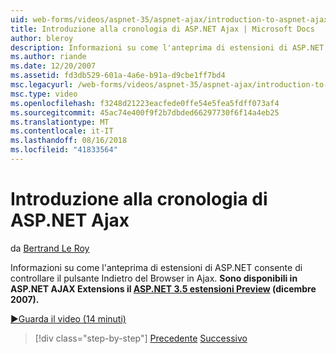 ```yaml
---
uid: web-forms/videos/aspnet-35/aspnet-ajax/introduction-to-aspnet-ajax-history
title: Introduzione alla cronologia di ASP.NET Ajax | Microsoft Docs
author: bleroy
description: Informazioni su come l'anteprima di estensioni di ASP.NET consente di controllare il pulsante Indietro del Browser in Ajax. Sono disponibili nell'estensione di ASP.NET 3.5 ASP.NET AJAX Extensions...
ms.author: riande
ms.date: 12/20/2007
ms.assetid: fd3db529-601a-4a6e-b91a-d9cbe1ff7bd4
msc.legacyurl: /web-forms/videos/aspnet-35/aspnet-ajax/introduction-to-aspnet-ajax-history
msc.type: video
ms.openlocfilehash: f3248d21223eacfede0ffe54e5fea5fdff073af4
ms.sourcegitcommit: 45ac74e400f9f2b7dbded66297730f6f14a4eb25
ms.translationtype: MT
ms.contentlocale: it-IT
ms.lasthandoff: 08/16/2018
ms.locfileid: "41833564"
---
```

<a name="introduction-to-aspnet-ajax-history"></a>Introduzione alla cronologia di ASP.NET Ajax
====================
da [Bertrand Le Roy](https://github.com/bleroy)

Informazioni su come l'anteprima di estensioni di ASP.NET consente di controllare il pulsante Indietro del Browser in Ajax. **Sono disponibili in ASP.NET AJAX Extensions il [ASP.NET 3.5 estensioni Preview](https://www.asp.net/downloads/35-sp1#find) (dicembre 2007).**

[&#9654;Guarda il video (14 minuti)](https://channel9.msdn.com/Blogs/ASP-NET-Site-Videos/introduction-to-aspnet-ajax-history)

> [!div class="step-by-step"]
> [Precedente](adonet-data-services-with-aspnet-ajax-support.md)
> [Successivo](using-script-combining-to-improve-ajax-performance.md)
